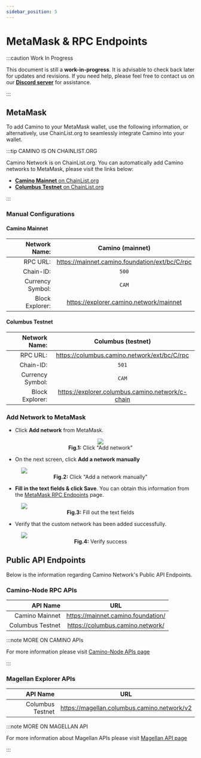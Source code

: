 ```yaml
---
sidebar_position: 5
---
```


# MetaMask & RPC Endpoints

:::caution Work In Progress

This document is still a **work-in-progress**. It is advisable to check back later for updates and revisions.
If you need help, please feel free to contact us on our [**Discord server**](https://discord.gg/camino) for assistance.

:::

## MetaMask

To add Camino to your MetaMask wallet, use the following information, or alternatively, use ChainList.org to seamlessly integrate Camino into your wallet.

:::tip CAMINO IS ON CHAINLIST.ORG

Camino Network is on ChainList.org. You can automatically add Camino networks to MetaMask, please visit the links below:

- [**Camino Mainnet** on ChainList.org](https://chainlist.org/?search=camino&testnets=false)
- [**Columbus Testnet** on ChainList.org](https://chainlist.org/?search=columbus&testnets=true)

:::

### Manual Configurations

#### Camino Mainnet

|    Network Name: |                Camino (mainnet)                |
| ---------------: | :--------------------------------------------: |
|         RPC URL: | https://mainnet.camino.foundation/ext/bc/C/rpc |
|        Chain-ID: |                     `500`                      |
| Currency Symbol: |                     `CAM`                      |
|  Block Explorer: |    https://explorer.camino.network/mainnet     |

#### Columbus Testnet

|    Network Name: |                Columbus (testnet)                |
| ---------------: | :----------------------------------------------: |
|         RPC URL: |   https://columbus.camino.network/ext/bc/C/rpc   |
|        Chain-ID: |                      `501`                       |
| Currency Symbol: |                      `CAM`                       |
|  Block Explorer: | https://explorer.columbus.camino.network/c-chain |

### Add Network to MetaMask

- Click **Add network** from MetaMask.

<figure>
<center>
<img class="zoom" src="/img/query-kyc-state-c-chain/00-add-network-to-metamask.png"/>
</center>
<figcaption align="center"><b>Fig.1:</b> Click "Add network"</figcaption>
</figure>

- On the next screen, click **Add a network manually**

<figure>
<img class="zoom" src="/img/query-kyc-state-c-chain/1-add-custom-network-to-mm.png"/>
<figcaption align="center"><b>Fig.2:</b> Click "Add a network manually"</figcaption>
</figure>

- **Fill in the text fields & click Save**. You can obtain this information from the [MetaMask RPC Endpoints](/guides/metamask-rpc-endpoints.md) page.

<figure>
<img class="zoom" src="/img/query-kyc-state-c-chain/2-enter-details-into-the-network.png"/>
<figcaption align="center"><b>Fig.3:</b> Fill out the text fields</figcaption>
</figure>

- Verify that the custom network has been added successfully.

<figure>
<img class="zoom" src="/img/query-kyc-state-c-chain/3-add-custom-network-success.png"/>
<figcaption align="center"><b>Fig.4:</b> Verify success</figcaption>
</figure>

## Public API Endpoints

Below is the information regarding Camino Network's Public API Endpoints.

### Camino-Node RPC APIs

|         API Name |                URL                 |
| ---------------: | :--------------------------------: |
|   Camino Mainnet | https://mainnet.camino.foundation/ |
| Columbus Testnet |  https://columbus.camino.network/  |

:::note MORE ON CAMINO APIs

For more information please visit [Camino-Node APIs page](/developer/apis/camino-node-apis/)

:::

### Magellan Explorer APIs

|         API Name |                     URL                     |
| ---------------: | :-----------------------------------------: |
| Columbus Testnet | https://magellan.columbus.camino.network/v2 |

:::note MORE ON MAGELLAN API

For more information about Magellan APIs please visit [Magellan API page](/developer/apis/magellan)

:::
